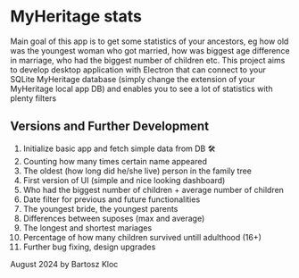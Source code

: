 ﻿# MyHeritage stats
Main goal of this app is to get some statistics of your ancestors, eg how old was the youngest woman who got married, how was biggest age difference in marriage, who had the biggest number of children etc.
This project aims to develop desktop application with Electron that can connect to your SQLite MyHeritage database (simply change the extension of your MyHeritage local app DB) and enables you to see a lot of statistics with plenty filters

## Versions and Further Development

1. Initialize basic app and fetch simple data from DB 🛠️
2. Counting how many times certain name appeared
3. The oldest (how long did he/she live) person in the family tree
4. First version of UI (simple and nice looking dashboard)
5. Who had the biggest number of children + average number of children
6. Date filter for previous and future functionalities
7. The youngest bride, the youngest parents
8. Differences between suposes (max and average)
9. The longest and shortest mariages
10. Percentage of how many children survived untill adulthood (16+)
11. Further bug fixing, design upgrades

August 2024 by Bartosz Kloc

